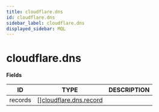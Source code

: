 ```yaml
---
title: cloudflare.dns
id: cloudflare.dns
sidebar_label: cloudflare.dns
displayed_sidebar: MQL
---
```


# cloudflare.dns

**Fields**

| ID      | TYPE                                                        | DESCRIPTION |
| ------- | ----------------------------------------------------------- | ----------- |
| records | &#91;&#93;[cloudflare.dns.record](cloudflare.dns.record.md) |             |
